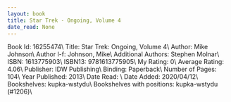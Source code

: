 ```yaml
---
layout: book
title: Star Trek - Ongoing, Volume 4
date_read: None
---
```


Book Id: 16255474\ 
Title: Star Trek: Ongoing, Volume 4\ 
Author: Mike Johnson\ 
Author l-f: Johnson, Mike\ 
Additional Authors: Stephen Molnar\ 
ISBN: 1613775903\ 
ISBN13: 9781613775905\ 
My Rating: 0\ 
Average Rating: 4.06\ 
Publisher: IDW Publishing\ 
Binding: Paperback\ 
Number of Pages: 104\ 
Year Published: 2013\ 
Date Read: \ 
Date Added: 2020/04/12\ 
Bookshelves: kupka-wstydu\ 
Bookshelves with positions: kupka-wstydu (#1206)\ 

